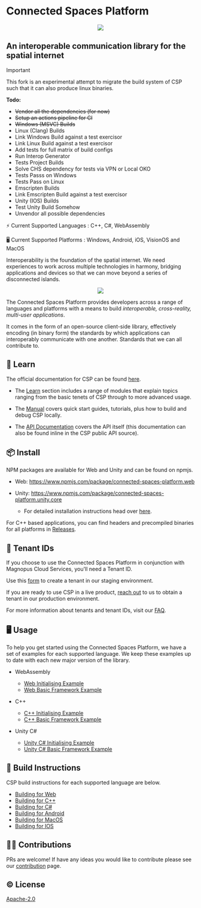 # Connected Spaces Platform

<p align="center">
    <img src="https://github.com/user-attachments/assets/b40be23d-4d07-42bd-b3cb-652f261cf20b">
</p>

## An interoperable communication library for the spatial internet

> [!IMPORTANT]  
> This fork is an experimental attempt to migrate the build system of CSP such that it can also produce linux binaries.
> 
> **Todo:**
> - ~~Vendor all the dependencies (for now)~~
> - ~~Setup an actions pipeline for CI~~
> - ~~Windows (MSVC) Builds~~
> - Linux (Clang) Builds
> - Link Windows Build against a test exercisor
> - Link Linux Build against a test exercisor
> - Add tests for full matrix of build configs
> - Run Interop Generator
> - Tests Project Builds
> - Solve CHS dependency for tests via VPN or Local OKO
> - Tests Passs on Windows
> - Tests Pass on Linux
> - Emscripten Builds
> - Link Emscripten Build against a test exercisor
> - Unity (IOS) Builds
> - Test Unity Build Somehow
> - Unvendor all possible dependencies


⚡️ Current Supported Languages : C++, C#, WebAssembly

🖥️ Current Supported Platforms : Windows, Android, iOS, VisionOS and MacOS

Interoperability is the foundation of the spatial internet. We need experiences to work across multiple technologies in harmony, bridging applications and devices so that we can move beyond a series of disconnected islands.

<p align="center">
    <img src="https://github.com/magnopus-opensource/connected-spaces-platform/assets/99482500/65fa6a8f-f9a4-45d7-9bd4-731d505c7711">
</p>

The Connected Spaces Platform provides developers across a range of languages and platforms with a means to build _interoperable, cross-reality, multi-user applications_.

It comes in the form of an open-source client-side library, effectively encoding (in binary form) the standards by which applications can interoperably communicate with one another. Standards that we can all contribute to.

## 📖 Learn

The official documentation for CSP can be found [here](https://connected-spaces-platform.net/index.html).

* The [Learn](https://connected-spaces-platform.net/learn/learn.html) section includes a range of modules that explain topics ranging from the basic tenets of CSP through to more advanced usage.

* The [Manual](https://connected-spaces-platform.net/manual/manual.html) covers quick start guides, tutorials, plus how to build and debug CSP locally.

* The [API Documentation](https://connected-spaces-platform.net/api/library_root.html) covers the API itself (this documentation can also be found inline in the CSP public API source).

## 📦 Install

NPM packages are available for Web and Unity and can be found on npmjs.

- Web: https://www.npmjs.com/package/connected-spaces-platform.web

- Unity: https://www.npmjs.com/package/connected-spaces-platform.unity.core
  - For detailed installation instructions head over [here](https://builds.magnoboard.com/connected-spaces-platform/manual/getting_started/csharp.html).

For C++ based applications, you can find headers and precompiled binaries for all platforms in [Releases](https://github.com/magnopus-opensource/connected-spaces-platform/releases).

## 🔑 Tenant IDs

If you choose to use the Connected Spaces Platform in conjunction with Magnopus Cloud Services, you'll need a Tenant ID.

Use this [form](https://ogs.magnopus-stg.cloud/mag-user/tenants/CreateTenant) to create a tenant in our staging environment. 

If you are ready to use CSP in a live product, [reach out](https://www.magnopus.com/contact) to us to obtain a tenant in our production environment. 

For more information about tenants and tenant IDs, visit our [FAQ](https://www.magnopus.com/csp/faqs#tenant-IDs-faqs).

## 🖥️ Usage

To help you get started using the Connected Spaces Platform, we have a set of examples for each supported language. We keep these examples up to date with each new major version of the library.

- WebAssembly
  - [Web Initialising Example](https://github.com/magnopus-opensource/connected-spaces-platform/tree/Main/Examples/Initialising%20Foundation/Web)
  - [Web Basic Framework Example](https://github.com/magnopus-opensource/connected-spaces-platform/tree/Main/Examples/Basic%20Framework/Web)
- C++

  - [C++ Initialising Example](https://github.com/magnopus-opensource/connected-spaces-platform/tree/Main/Examples/Initialising%20Foundation/CPlusPlus/InitialisingFoundation)
  - [C++ Basic Framework Example](https://github.com/magnopus-opensource/connected-spaces-platform/tree/Main/Examples/Basic%20Framework/CPlusPlus/BasicFramework)

- Unity C#
  - [Unity C# Initialising Example](https://github.com/magnopus-opensource/connected-spaces-platform/tree/Main/Examples/Initialising%20Foundation/CSharp/Foundation-Unity-Example)
  - [Unity C# Basic Framework Example](https://github.com/magnopus-opensource/connected-spaces-platform/tree/Main/Examples/Basic%20Framework/CSharp/Foundation-Unity-Example)

## 🔨 Build Instructions

CSP build instructions for each supported language are below.

- [Building for Web](https://builds.magnoboard.com/connected-spaces-platform/manual/building/web.html)
- [Building for C++](https://builds.magnoboard.com/connected-spaces-platform/manual/building/cpp.html)
- [Building for C#](https://builds.magnoboard.com/connected-spaces-platform/manual/building/csharp.html)
- [Building for Android](https://builds.magnoboard.com/connected-spaces-platform/manual/building/android.html)
- [Building for MacOS](https://builds.magnoboard.com/connected-spaces-platform/manual/building/macos.html)
- [Building for IOS](https://builds.magnoboard.com/connected-spaces-platform/manual/building/ios.html)

## 👷‍♂️ Contributions

PRs are welcome! If have any ideas you would like to contribute please see our [contribution](/.github/CONTRIBUTING.md) page.

## ©️ License

[Apache-2.0](https://github.com/magnopus-opensource/connected-spaces-platform/blob/main/LICENSE)
